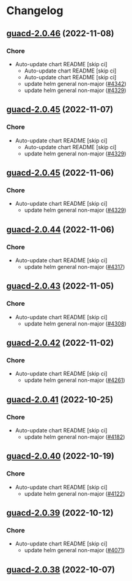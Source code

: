 # Changelog



## [guacd-2.0.46](https://github.com/truecharts/charts/compare/guacd-2.0.44...guacd-2.0.46) (2022-11-08)

### Chore

- Auto-update chart README [skip ci]
  - Auto-update chart README [skip ci]
  - Auto-update chart README [skip ci]
  - update helm general non-major ([#4342](https://github.com/truecharts/charts/issues/4342))
  - update helm general non-major ([#4329](https://github.com/truecharts/charts/issues/4329))




## [guacd-2.0.45](https://github.com/truecharts/charts/compare/guacd-2.0.44...guacd-2.0.45) (2022-11-07)

### Chore

- Auto-update chart README [skip ci]
  - Auto-update chart README [skip ci]
  - update helm general non-major ([#4329](https://github.com/truecharts/charts/issues/4329))




## [guacd-2.0.45](https://github.com/truecharts/charts/compare/guacd-2.0.44...guacd-2.0.45) (2022-11-06)

### Chore

- Auto-update chart README [skip ci]
  - update helm general non-major ([#4329](https://github.com/truecharts/charts/issues/4329))




## [guacd-2.0.44](https://github.com/truecharts/charts/compare/guacd-2.0.43...guacd-2.0.44) (2022-11-06)

### Chore

- Auto-update chart README [skip ci]
  - update helm general non-major ([#4317](https://github.com/truecharts/charts/issues/4317))




## [guacd-2.0.43](https://github.com/truecharts/charts/compare/guacd-2.0.42...guacd-2.0.43) (2022-11-05)

### Chore

- Auto-update chart README [skip ci]
  - update helm general non-major ([#4308](https://github.com/truecharts/charts/issues/4308))




## [guacd-2.0.42](https://github.com/truecharts/charts/compare/guacd-2.0.41...guacd-2.0.42) (2022-11-02)

### Chore

- Auto-update chart README [skip ci]
  - update helm general non-major ([#4261](https://github.com/truecharts/charts/issues/4261))




## [guacd-2.0.41](https://github.com/truecharts/charts/compare/guacd-2.0.40...guacd-2.0.41) (2022-10-25)

### Chore

- Auto-update chart README [skip ci]
  - update helm general non-major ([#4182](https://github.com/truecharts/charts/issues/4182))




## [guacd-2.0.40](https://github.com/truecharts/charts/compare/guacd-2.0.39...guacd-2.0.40) (2022-10-19)

### Chore

- Auto-update chart README [skip ci]
  - update helm general non-major ([#4122](https://github.com/truecharts/charts/issues/4122))




## [guacd-2.0.39](https://github.com/truecharts/charts/compare/guacd-2.0.38...guacd-2.0.39) (2022-10-12)

### Chore

- Auto-update chart README [skip ci]
  - update helm general non-major ([#4071](https://github.com/truecharts/charts/issues/4071))




## [guacd-2.0.38](https://github.com/truecharts/charts/compare/guacd-2.0.37...guacd-2.0.38) (2022-10-07)
